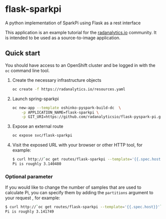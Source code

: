 # flask-sparkpi
A python implementation of SparkPi using Flask as a rest interface

This application is an example tutorial for the
[radanalytics.io](https://radanalytics.io) community. It is intended to be
used as a source-to-image application.

## Quick start

You should have access to an OpenShift cluster and be logged in with the
`oc` command line tool.

1. Create the necessary infrastructure objects
   ```bash
   oc create -f https://radanalytics.io/resources.yaml
   ```

1. Launch spring-sparkpi
   ```bash
   oc new-app --template oshinko-pyspark-build-dc  \
       -p APPLICATION_NAME=flask-sparkpi \
       -p GIT_URI=https://github.com/radanalyticsio/flask-pyspark-pi.git 
   ```

1. Expose an external route
   ```bash
   oc expose svc/flask-sparkpi
   ```

1. Visit the exposed URL with your browser or other HTTP tool, for example:
   ```bash
   $ curl http://`oc get routes/flask-sparkpi --template='{{.spec.host}}'`
   Pi is roughly 3.140480
   ```

### Optional parameter

If you would like to change the number of samples that are used to calculate
Pi, you can specify them by adding the `partitions` argument to your request
, for example:

```bash
$ curl http://`oc get routes/flask-sparkpi --template='{{.spec.host}}'`/?partitions=10
Pi is roughly 3.141749
```
